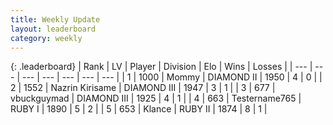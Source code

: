 ```yaml
---
title: Weekly Update
layout: leaderboard
category: weekly
---
```


{: .leaderboard}
| Rank | LV | Player | Division | Elo | Wins | Losses |
| --- | --- | --- | --- | --- | --- | --- |
| <span data-change="2">1</span> | 1000 | <span title="ID: 163201">Mommy</span> | DIAMOND II | <span data-change="-326">1950</span> | <span data-change="-148">4</span> | <span data-change="-66">0</span> |
| <span data-change="0">2</span> | 1552 | <span title="ID: 315148">Nazrin Kirisame</span> | DIAMOND III | <span data-change="-335">1947</span> | <span data-change="-177">3</span> | <span data-change="-67">1</span> |
| <span data-change="1">3</span> | 677 | <span title="ID: 418052">vbuckguymad</span> | DIAMOND III | <span data-change="-317">1925</span> | <span data-change="-95">4</span> | <span data-change="-34">1</span> |
| <span data-change="6">4</span> | 663 | <span title="ID: 188640">Testername765</span> | RUBY I | <span data-change="-297">1890</span> | <span data-change="-72">5</span> | <span data-change="-22">2</span> |
| <span data-change="27">5</span> | 653 | <span title="ID: 518429">Klance</span> | RUBY II | <span data-change="-217">1874</span> | <span data-change="-196">8</span> | <span data-change="-131">1</span> |